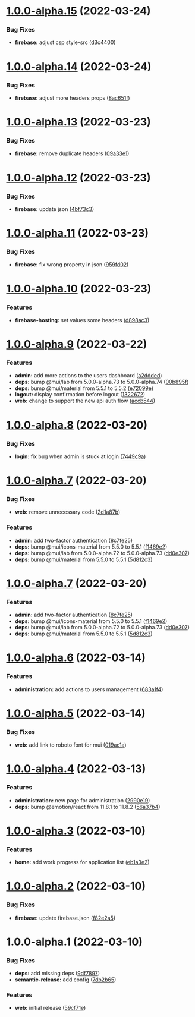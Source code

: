 # [1.0.0-alpha.15](https://github.com/sws2apps/sws2apps-web/compare/v1.0.0-alpha.14...v1.0.0-alpha.15) (2022-03-24)


### Bug Fixes

* **firebase:** adjust csp style-src ([d3c4400](https://github.com/sws2apps/sws2apps-web/commit/d3c4400899d929f0445f34d1cd9bbf081ffacbb0))

# [1.0.0-alpha.14](https://github.com/sws2apps/sws2apps-web/compare/v1.0.0-alpha.13...v1.0.0-alpha.14) (2022-03-24)


### Bug Fixes

* **firebase:** adjust more headers props ([8ac651f](https://github.com/sws2apps/sws2apps-web/commit/8ac651ff6553f815b207f0acf568d446bb8f55cd))

# [1.0.0-alpha.13](https://github.com/sws2apps/sws2apps-web/compare/v1.0.0-alpha.12...v1.0.0-alpha.13) (2022-03-23)


### Bug Fixes

* **firebase:** remove duplicate headers ([09a33e1](https://github.com/sws2apps/sws2apps-web/commit/09a33e138311ff5766744f4f4da24f65f141946e))

# [1.0.0-alpha.12](https://github.com/sws2apps/sws2apps-web/compare/v1.0.0-alpha.11...v1.0.0-alpha.12) (2022-03-23)


### Bug Fixes

* **firebase:** update json ([4bf73c3](https://github.com/sws2apps/sws2apps-web/commit/4bf73c3357c809be5d3082b55e9e7ece2c58d4a3))

# [1.0.0-alpha.11](https://github.com/sws2apps/sws2apps-web/compare/v1.0.0-alpha.10...v1.0.0-alpha.11) (2022-03-23)


### Bug Fixes

* **firebase:** fix wrong property in json ([959fd02](https://github.com/sws2apps/sws2apps-web/commit/959fd02e14147a17b1fbfa13b3fcc7004f97620e))

# [1.0.0-alpha.10](https://github.com/sws2apps/sws2apps-web/compare/v1.0.0-alpha.9...v1.0.0-alpha.10) (2022-03-23)


### Features

* **firebase-hosting:** set values some headers ([d898ac3](https://github.com/sws2apps/sws2apps-web/commit/d898ac33e15308c819092ab834d3ed113f3354b9))

# [1.0.0-alpha.9](https://github.com/sws2apps/sws2apps-web/compare/v1.0.0-alpha.8...v1.0.0-alpha.9) (2022-03-22)


### Features

* **admin:** add more actions to the users dashboard ([a2ddded](https://github.com/sws2apps/sws2apps-web/commit/a2dddedb50f7aec3a0c58cc477d55ffb3958f948))
* **deps:** bump @mui/lab from 5.0.0-alpha.73 to 5.0.0-alpha.74 ([00b895f](https://github.com/sws2apps/sws2apps-web/commit/00b895fd1062d282c8d9229ffd425837bdc13523))
* **deps:** bump @mui/material from 5.5.1 to 5.5.2 ([e72099e](https://github.com/sws2apps/sws2apps-web/commit/e72099ee608edaec01c5eecfb6c174313ab01b8f))
* **logout:** display confirmation before logout ([1322672](https://github.com/sws2apps/sws2apps-web/commit/13226723a9eb8f22c3bf1537c6024cf060f5ca57))
* **web:** change to support the new api auth flow ([accb544](https://github.com/sws2apps/sws2apps-web/commit/accb5448d737124c0229bf3e723d45f7f596c7fc))

# [1.0.0-alpha.8](https://github.com/sws2apps/sws2apps-web/compare/v1.0.0-alpha.7...v1.0.0-alpha.8) (2022-03-20)


### Bug Fixes

* **login:** fix bug when admin is stuck at login ([7449c9a](https://github.com/sws2apps/sws2apps-web/commit/7449c9afb2bba94975327a0eaf5df4cdebf7c0e5))

# [1.0.0-alpha.7](https://github.com/sws2apps/sws2apps-web/compare/v1.0.0-alpha.6...v1.0.0-alpha.7) (2022-03-20)


### Bug Fixes

* **web:** remove unnecessary code ([2d1a87b](https://github.com/sws2apps/sws2apps-web/commit/2d1a87b16a96877beeee0acf40405d6247872002))


### Features

* **admin:** add two-factor authentication ([8c7fe25](https://github.com/sws2apps/sws2apps-web/commit/8c7fe2527279c0939bd200abb6fdce1c44ef50b8))
* **deps:** bump @mui/icons-material from 5.5.0 to 5.5.1 ([f1469e2](https://github.com/sws2apps/sws2apps-web/commit/f1469e2c340fc742ce82088d7e41de81310b8a39))
* **deps:** bump @mui/lab from 5.0.0-alpha.72 to 5.0.0-alpha.73 ([dd0e307](https://github.com/sws2apps/sws2apps-web/commit/dd0e307bd7d6364c407d2c02d4c84fb1b5961419))
* **deps:** bump @mui/material from 5.5.0 to 5.5.1 ([5d812c3](https://github.com/sws2apps/sws2apps-web/commit/5d812c3578093bcd32b1a2d7969a7384cee305f1))

# [1.0.0-alpha.7](https://github.com/sws2apps/sws2apps-web/compare/v1.0.0-alpha.6...v1.0.0-alpha.7) (2022-03-20)


### Features

* **admin:** add two-factor authentication ([8c7fe25](https://github.com/sws2apps/sws2apps-web/commit/8c7fe2527279c0939bd200abb6fdce1c44ef50b8))
* **deps:** bump @mui/icons-material from 5.5.0 to 5.5.1 ([f1469e2](https://github.com/sws2apps/sws2apps-web/commit/f1469e2c340fc742ce82088d7e41de81310b8a39))
* **deps:** bump @mui/lab from 5.0.0-alpha.72 to 5.0.0-alpha.73 ([dd0e307](https://github.com/sws2apps/sws2apps-web/commit/dd0e307bd7d6364c407d2c02d4c84fb1b5961419))
* **deps:** bump @mui/material from 5.5.0 to 5.5.1 ([5d812c3](https://github.com/sws2apps/sws2apps-web/commit/5d812c3578093bcd32b1a2d7969a7384cee305f1))

# [1.0.0-alpha.6](https://github.com/sws2apps/sws2apps-web/compare/v1.0.0-alpha.5...v1.0.0-alpha.6) (2022-03-14)


### Features

* **administration:** add actions to users management ([683a1f4](https://github.com/sws2apps/sws2apps-web/commit/683a1f4c352b065da0b850026a03462730628012))

# [1.0.0-alpha.5](https://github.com/sws2apps/sws2apps-web/compare/v1.0.0-alpha.4...v1.0.0-alpha.5) (2022-03-14)


### Bug Fixes

* **web:** add link to roboto font for mui ([019ac1a](https://github.com/sws2apps/sws2apps-web/commit/019ac1af7c1ee6a8bd5058f822f62a1f86d97c9c))

# [1.0.0-alpha.4](https://github.com/sws2apps/sws2apps-web/compare/v1.0.0-alpha.3...v1.0.0-alpha.4) (2022-03-13)


### Features

* **administration:** new page for administration ([2990e19](https://github.com/sws2apps/sws2apps-web/commit/2990e19ce1dafee1a16907decaa263a65e694ed1))
* **deps:** bump @emotion/react from 11.8.1 to 11.8.2 ([56a37b4](https://github.com/sws2apps/sws2apps-web/commit/56a37b4e4b6cb183d7ab95049b5930b32b342f02))

# [1.0.0-alpha.3](https://github.com/sws2apps/sws2apps-web/compare/v1.0.0-alpha.2...v1.0.0-alpha.3) (2022-03-10)


### Features

* **home:** add work progress for application list ([eb1a3e2](https://github.com/sws2apps/sws2apps-web/commit/eb1a3e2ec45861b80a00c0fc40ea7e4aeac16504))

# [1.0.0-alpha.2](https://github.com/sws2apps/sws2apps-web/compare/v1.0.0-alpha.1...v1.0.0-alpha.2) (2022-03-10)


### Bug Fixes

* **firebase:** update firebase.json ([f82e2a5](https://github.com/sws2apps/sws2apps-web/commit/f82e2a53cb197a6c725bc547fa4adc3ca8328826))

# 1.0.0-alpha.1 (2022-03-10)


### Bug Fixes

* **deps:** add missing deps ([9df7897](https://github.com/sws2apps/sws2apps-web/commit/9df7897f4647723ededc36fe3a77d43a3d56dc23))
* **semantic-release:** add config ([7db2b65](https://github.com/sws2apps/sws2apps-web/commit/7db2b65210c3327e123f5b7fda6e67b68137271f))


### Features

* **web:** initial release ([59cf71e](https://github.com/sws2apps/sws2apps-web/commit/59cf71e4621fe51bdc0a3b1b77dfa8062c00f315))
